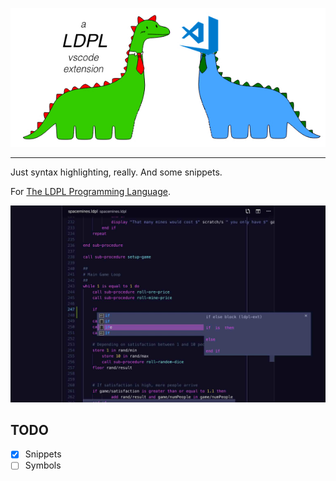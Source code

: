 ![A VSCode Extension for the LDPL Program Language](dinos.JPEG)

-----

Just syntax highlighting, really. And some snippets.

For [The LDPL Programming Language](https://ldpl.lartu.net/).

![Extension Screenshot](screenie.JPEG)

## TODO

- [x] Snippets
- [ ] Symbols
